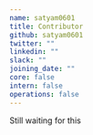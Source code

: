 ```yaml
---
name: satyam0601
title: Contributor
github: satyam0601
twitter: ""
linkedin: ""
slack: ""
joining_date: ""
core: false
intern: false
operations: false
---
```


Still waiting for this
